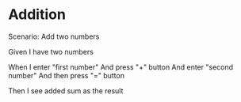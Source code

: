 # Addition

Scenario: Add two numbers
  
  Given I have two numbers

  When I enter "first number"
  And press "+" button
  And enter "second number"
  And then press "=" button
  
  Then I see added sum as the result
